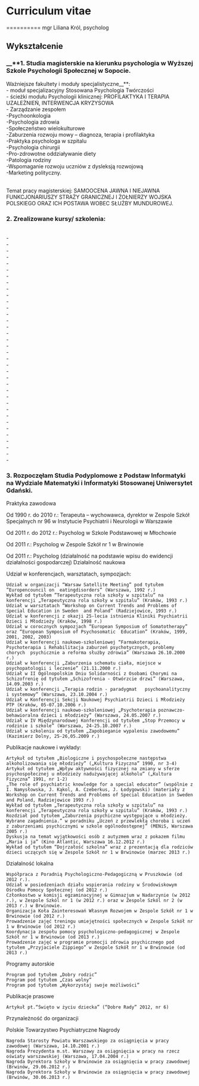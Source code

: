 # Curriculum vitae
==========
mgr Liliana Król, psycholog


## Wykształcenie

### __**1. Studia magisterskie na kierunku psychologia w Wyższej Szkole Psychologii Społecznej w Sopocie.
Ważniejsze fakultety i moduły specjalistyczne__**:
<br> - moduł specjalizacyjny Stosowana Psychologia Twórczości 
<br> - ścieżki modułu Psychologii klinicznej: PROFILAKTYKA I TERAPIA UZALEŻNIEŃ, INTERWENCJA KRYZYSOWA
<br> - Zarządzanie zespołem
<br> -Psychoonkologia
<br> -Psychologia zdrowia
<br> -Społeczeństwo wielokulturowe
<br> -Zaburzenia rozwoju mowy – diagnoza, terapia i  profilaktyka
<br> -Praktyka psychologa w szpitalu
<br> -Psychologia chirurgii
<br> -Pro-zdrowotne oddziaływanie diety
<br> -Patologia rodziny
<br> -Wspomaganie rozwoju uczniów z dysleksją rozwojową
<br> -Marketing polityczny. 

<br> Temat pracy magisterskiej: SAMOOCENA JAWNA I NIEJAWNA FUNKCJONARIUSZY STRAŻY GRANICZNEJ I ŻOŁNIERZY WOJSKA POLSKIEGO ORAZ ICH POSTAWA WOBEC SŁUŻBY MUNDUROWEJ.

### 2. Zrealizowane kursy/ szkolenia:
<br> -
<br> -
<br> -
<br> -
<br> -
<br> -
<br> -
<br> -
<br> -
<br> -
<br> -
<br> -
<br> -
<br> -
<br> -
<br> -
<br> -
<br> -
<br> -
<br> -
<br> -
<br> -
<br> -
<br> -
<br> -
<br> -
<br> -
<br> -
<br> -
<br> -
<br> -
<br> -
<br> -
<br> -
<br> -
<br> -

### 3. Rozpoczęłam Studia Podyplomowe z Podstaw Informatyki na Wydziale Matematyki i Informatyki Stosowanej Uniwersytet Gdański.






Praktyka zawodowa

Od 1990 r. do  2010 r.:
Terapeuta – wychowawca, dyrektor w Zespole Szkół Specjalnych nr 96 w  Instytucie Psychiatrii i Neurologii w Warszawie

Od 2011 r. do 2012 r.:
Psycholog w Szkole Podstawowej w Młochowie

Od 2011 r.:
Psycholog w Zespole Szkół nr 1 w Brwinowie

Od 2011 r.:
Psycholog (działalność na podstawie wpisu do ewidencji działalności gospodarczej)
Działalność naukowa

Udział w konferencjach, warsztatach, sympozjach:

    Udział w organizacji “Warsaw Satellite Meeting” pod tytułem ”Europencouncil on  eatingdisorders” (Warszawa, 1992 r.)
    Wykład od tytułem ”Terapeutyczna rola szkoły w szpitalu” na konferencji „Terapeutyczna rola szkoły w szpitalu” (Kraków, 1993 r.)
    Udział w warsztatach “Workshop on Current Trends and Problems of Special Education in Sweden  and Poland” (Radziejowice, 1993 r.)
    Udział w konferencji z okazji 25-lecia istnienia Kliniki Psychiatrii Dzieci i Młodzieży (Kraków, 1998 r.)
    Udział w corocznych sympozjach “European Symposium of Somatotherapy” oraz “European Symposium of Psychosomatic  Education” (Kraków, 1999, 2001, 2002, 2003)
    Udział w konferencji naukowo-szkoleniowej “Farmakoterapia, Psychoterapia i Rehabilitacja zaburzeń psychotycznych, problemy chorych  psychicznie a reforma służby zdrowia” (Warszawa 26.10.2000 r.)
    Udział w konferencji „Zaburzenia schematu ciała, miejsce w psychopatologii i leczenie” (21.11.2000 r.)
    Udział w II Ogólnopolskim Dniu Solidarności z Osobami Chorymi na Schizofrenię od tytułem „Schizofrenia - Otwórzcie drzwi” (Warszawa, 14.09.2003 r.)
    Udział w konferencji „Terapia rodzin - paradygmat   psychoanalityczny i systemowy” (Warszawa, 23.10.2004 r.)
    Udział w Konferencji Sekcji Naukowej Psychiatrii Dzieci i Młodzieży PTP (Kraków, 05-07.10.2006 r.)
    Udział w konferencji naukowo-szkoleniowej „Psychoterapia poznawczo-behawioralna dzieci i młodzieży” (Warszawa, 24.05.2007 r.)
    Udział w IV Międzynarodowej Konferencji od tytułem „Stop Przemocy w rodzinie i szkole” (Warszawa, 24-25.10.2007 r.)
    Udział w szkoleniu od tytułem „Zapobieganie wypaleniu zawodowemu” (Kazimierz Dolny, 25-26,05.2009 r.)

Publikacje naukowe i wykłady:

    Artykuł od tytułem „Biologiczne i psychospołeczne następstwa alkoholizowania się młodzieży” („Kultura Fizyczna” 1990, nr 3-4)
    Artykuł od tytułem „Wpływ aktywności fizycznej na zmiany w sferze psychospołecznej u młodzieży nadużywającej alkoholu” („Kultura Fizyczna” 1991, nr 1-2)
    „The role of psychiatric knowledge for a special educator” (wspólnie z I. Namysłowska, J. Kąkol, A. Czeberkus, J. Łodygowski) (materiały z Workshop on Current Trends and Problems of Special Education in Sweden and Poland, Radziejowice 1993 r.)
    Wykład od tytułem „Terapeutyczna rola szkoły w szpitalu” na konferencji „Terapeutyczna rola szkoły w szpitalu” (Kraków, 1993 r.)
    Rozdział pod tytułem „Zaburzenia psychiczne występujące u młodzieży. Wybrane zagadnienia.” w poradniku „Uczeń z przewlekłą choroba i uczeń z zaburzeniami psychicznymi w szkole ogólnodostępnej” (MENiS, Warszawa 2005 r.)
    Dyskusja na temat wyjątkowości osób z autyzmem wraz z pokazem filmu „Maria i ja” (Kino Atlantic, Warszawa 16.12.2012 r.)
    Wykład od tytułem ”Dojrzałość szkolna” wraz z prezentacją dla rodziców dzieci uczących się w Zespole Szkół nr 1 w Brwinowie (marzec 2013 r.)

Działalność lokalna

    Współpraca z Poradnią Psychologiczno-Pedagogiczną w Pruszkowie (od 2012 r.).
    Udział w posiedzeniach działu wspierania rodziny w Środowiskowym Ośrodku Pomocy Społecznej (od 2012 r.)
    Członkostwo w komisji egzaminacyjnej w Gimnazjum w Nadarzynie (w 2012 r.), w Zespole Szkól nr 1 (w 2012 r.) oraz w Zespole Szkól nr 2 (w 2013 r.) w Brwinowie.
    Organizacja Koła Zainteresowań Własnym Rozwojem w Zespole Szkół nr 1 w Brwinowie (od 2012 r.)
    Prowadzenie zajęć treningu umiejętności społecznych w Zespole Szkół nr 1 w Brwinowie (od 2012 r.)
    Koordynacja zespołu pomocy psychologiczno-pedagogicznej w Zespole Szkół nr 1 w Brwinowie (od 2013 r.)
    Prowadzenie zajęć w programie promocji zdrowia psychicznego pod tytułem „Przyjaciele Zippiego” w Zespole Szkół nr 1 w Brwinowie (od 2013 r.)

Programy autorskie

    Program pod tytułem „Dobry rodzic”
    Program pod tytułem „Czas wolny”
    Program pod tytułem „Wykorzystaj swoje możliwości”

Publikacje prasowe

    Artykuł pt.“Święto w życiu dziecka” (“Dobre Rady” 2012, nr 6)

Przynależność do organizacji

Polskie Towarzystwo Psychiatryczne
Nagrody

    Nagroda Starosty Powiatu Warszawskiego za osiągnięcia w pracy zawodowej (Warszawa, 14.10.2001 r.)
    Nagroda Prezydenta m.st. Warszawy za osiągnięcia w pracy na rzecz oświaty warszawskiej (Warszawa, 17.04.2004 r.)
    Nagroda Dyrektora Szkoły w Brwinowie za osiągnięcia w pracy zawodowej (Brwinów, 29.06.2012 r.)
    Nagroda Dyrektora Szkoły w Brwinowie za osiągnięcia w pracy zawodowej (Brwinów, 30.06.2013 r.)

 
